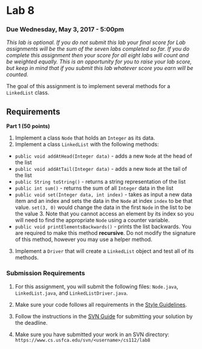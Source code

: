 Lab 8
=====

### Due Wednesday, May 3, 2017 - 5:00pm

*This lab is optional. If you do not submit this lab your final score for Lab assignments will be the sum of the seven labs completed so far. If you do complete this assignment then your score for all eight labs will count and be weighted equally. This is an opportunity for you to raise your lab score, but keep in mind that if you submit this lab whatever score you earn will be counted.*

The goal of this assignment is to implement several methods for a `LinkedList` class.

## Requirements 

**Part 1 (50 points)**

1. Implement a class `Node` that holds an `Integer` as its data.
2. Implement a class `LinkedList` with the following methods:
  - `public void addAtHead(Integer data)` - adds a new `Node` at the head of the list
  - `public void addAtTail(Integer data)` - adds a new `Node` at the tail of the list
  - `public String toString()` - returns a string representation of the list
  - `public int sum()` - returns the sum of all `Integer` data in the list
  - `public void set(Integer data, int index)` - takes as input a new data item and an index and sets the data in the `Node` at index `index` to be that value. `set(3, 0)` would change the data in the first `Node` in the list to be the value 3. Note that you cannot access an element by its index so you will need to find the appropriate `Node` using a counter variable.
  - `public void printElementsBackwards()` - prints the list backwards. You are required to make this method **recursive**. Do not modify the signature of this method, however you may use a helper method. 
3. Implement a `Driver` that will create a `LinkedList` object and test all of its methods.
   
	

### Submission Requirements

1. For this assignment, you will submit the following files: `Node.java`, `LinkedList.java`, and `LinkedListDriver.java`. 

2. Make sure your code follows all requirements in the [Style Guidelines](https://github.com/CS112-S17/notes/blob/master/style.md).

3. Follow the instructions in the [SVN Guide](https://github.com/CS112-S17/notes/blob/master/svn_guide.md) for submitting your solution by the deadline.

4. Make sure you have submitted your work in an SVN directory: `https://www.cs.usfca.edu/svn/<username>/cs112/lab8`

